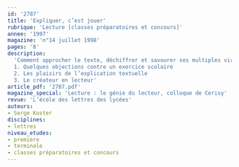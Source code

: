 ```yaml
---
id: '2787'
title: 'Expliquer, c’est jouer'
rubrique: 'Lecture [classes préparatoires et concours]'
annee: '1997'
magazine: 'n°14 juillet 1998'
pages: '8'
description: 
  'Comment approcher le texte, déchiffrer et savourer ses multiples virtualités, le connaître en quelque sorte «bibliquement» (puisqu’il s’agit d’en jouir), si on ne l’explique, si on ne l’explicite pas, au sens de le déplier, le déployer ? Quels sont les enjeux, les périls, les profits de cet exercice, si on admet que seul, ou prioritairement, il est susceptible de transformer la lecture en création ?
  1. Quelques objections contre un exercice scolaire
  2. Les plaisirs de l’explication textuelle
  3. Le créateur en lecteur'
article_pdf: '2787.pdf'
magazine_special: 'Lecture : le génie du lecteur, colloque de Cerisy'
revue: 'L’école des lettres des lycées'
auteurs:
- Serge Koster
disciplines:
- lettres
niveau_etudes:
- première
- terminale
- classes préparatoires et concours
---
```

